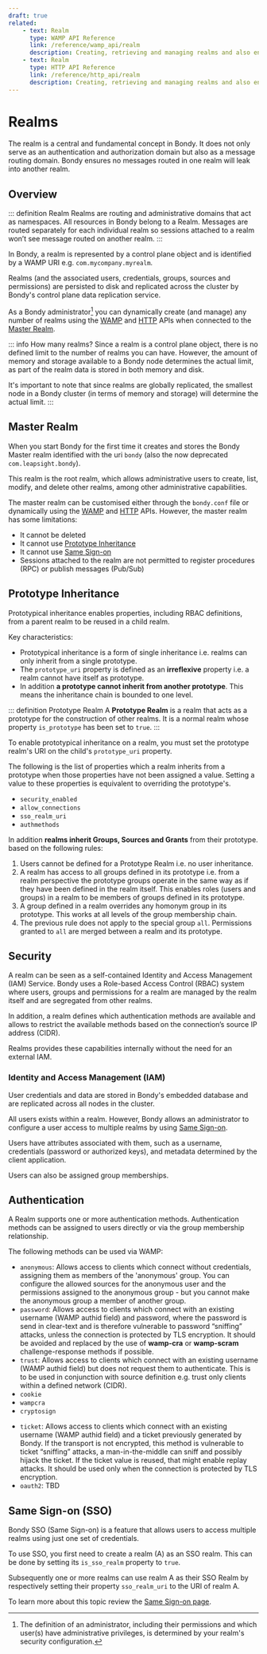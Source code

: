 ```yaml
---
draft: true
related:
    - text: Realm
      type: WAMP API Reference
      link: /reference/wamp_api/realm
      description: Creating, retrieving and managing realms and also enabling, disabling and checking per realm security status.
    - text: Realm
      type: HTTP API Reference
      link: /reference/http_api/realm
      description: Creating, retrieving and managing realms and also enabling, disabling and checking per realm security status.
---
```

# Realms
The realm is a central and fundamental concept in Bondy. It does not only serve as an authentication and authorization domain but also as a message routing domain. Bondy ensures no messages routed in one realm will leak into another realm.

## Overview
::: definition Realm
Realms are routing and administrative domains that act as namespaces. All resources in Bondy belong to a Realm. Messages are routed separately for each individual realm so sessions attached to a realm won’t see message routed on another realm.
:::

<ZoomImg src="/assets/realm_diagram.png"/>

In Bondy, a realm is represented by a control plane object and is identified by a WAMP URI e.g. `com.mycompany.myrealm`.

Realms (and the associated users, credentials, groups, sources and permissions) are persisted to disk and replicated across the cluster by Bondy's control plane data replication service.

As a Bondy administrator[^admin] you can dynamically create (and manage) any number of realms using the [WAMP](/reference/wamp_api/realm) and [HTTP](/reference/http_api/realm) APIs when connected to the [Master Realm](#master-realm).

[^admin]: The definition of an administrator, including their permissions and which user(s) have administrative privileges, is determined by your realm's security configuration.

::: info How many realms?
Since a realm is a control plane object, there is no defined limit to the number of realms you can have. However, the amount of memory and storage available to a Bondy node determines the actual limit, as part of the realm data is stored in both memory and disk.

It's important to note that since realms are globally replicated, the smallest node in a Bondy cluster (in terms of memory and storage) will determine the actual limit.
:::


## Master Realm
When you start Bondy for the first time it creates and stores the Bondy Master realm identified with the uri `bondy` (also the now deprecated `com.leapsight.bondy`).

This realm is the root realm, which allows administrative users to create, list, modify, and delete other realms, among other administrative capabilities.

The master realm can be customised either through the `bondy.conf` file or dynamically using the [WAMP](/reference/wamp_api/realm) and [HTTP](/reference/http_api/realm) APIs. However, the master realm has some limitations:

* It cannot be deleted
* It cannot use [Prototype Inheritance](#prototype-inheritance)
* It cannot use [Same Sign-on](#same-sign-on)
* Sessions attached to the realm are not permitted to register procedures (RPC) or publish messages (Pub/Sub)


## Prototype Inheritance

Prototypical inheritance enables properties, including RBAC definitions, from a parent realm to be reused in a child realm.

Key characteristics:

* Prototypical inheritance is a form of single inheritance i.e. realms can only inherit from a single prototype.
* The `prototype_uri` property is defined as an **irreflexive** property i.e. a realm cannot have itself as prototype.
* In addition **a prototype cannot inherit from another prototype**. This means the inheritance chain is bounded to one level.

::: definition Prototype Realm
A **Prototype Realm** is a realm that acts as a prototype for the construction of other realms. It is a normal realm whose property `is_prototype` has been set to `true`.
:::

To enable prototypical inheritance on a realm, you must set the prototype realm's URI on the child's `prototype_uri` property.

The following is the list of properties which a realm inherits from a prototype when those properties have not been assigned a value. Setting a value to these properties is equivalent to overriding the prototype's.

- `security_enabled`
- `allow_connections`
- `sso_realm_uri`
- `authmethods`

In addition **realms inherit Groups, Sources and Grants** from their prototype.
based on the following rules:

1. Users cannot be defined for a Prototype Realm i.e. no user inheritance.
2. A realm has access to all groups defined in its prototype i.e. from a realm perspective the prototype groups operate in the same way as if they have been defined in the realm itself. This enables roles (users and groups) in a realm to be members of groups defined in its prototype.
3. A group defined in a realm overrides any homonym group in its prototype. This works at all levels of the group membership chain.
4. The previous rule does not apply to the special group `all`. Permissions granted to `all` are merged between a realm and its prototype.

## Security

A realm can be seen as a self-contained Identity and Access Management (IAM) Service. Bondy uses a Role-based Access Control (RBAC) system where users, groups and permissions for a realm are managed by the realm itself and are segregated from other realms.

In addition, a realm defines which authentication methods are available and allows to restrict the available methods based on the connection’s source IP address (CIDR).

Realms provides these capabilities internally without the need for an external IAM.

### Identity and Access Management (IAM)
User credentials and data are stored in Bondy's embedded database and are replicated across all nodes in the cluster.

All users exists within a realm. However, Bondy allows an administrator to configure a user access to multiple realms by using [Same Sign-on](/concepts/realms#same-sign-on-sso).

Users have attributes associated with them, such as a username, credentials (password or authorized keys), and metadata determined by the client application.

Users can also be assigned group memberships.

## Authentication
A Realm supports one or more authentication methods. Authentication methods can be assigned to users directly or via the group membership relationship.

The following methods can be used via WAMP:

- `anonymous`: Allows access to clients which connect without credentials, assigning them as members of the 'anonymous' group. You can configure the allowed sources for the anonymous user and the permissions assigned to the anonymous group - but you cannot make the anonymous group a member of another group.
- `password`: Allows access to clients which connect with an existing username (WAMP authid field) and password, where the password is send in clear-text and is therefore vulnerable to password “sniffing” attacks, unless the connection is protected by TLS encryption. It should be avoided and replaced by the use of **wamp-cra** or **wamp-scram** challenge-response methods if possible.
- `trust`: Allows access to clients which connect with an existing username (WAMP authid field) but does not request them to authenticate. This is to be used in conjunction with source definition e.g. trust only clients within a defined network (CIDR).
- `cookie`
- `wampcra`
- `cryptosign`
<!-- - `wamp-scram` -->
- `ticket`: Allows access to clients which connect with an existing username (WAMP authid field) and a ticket previously generated by Bondy. If the transport is not encrypted, this method is vulnerable to ticket “sniffing” attacks, a man-in-the-middle can sniff and possibly hijack the ticket. If the ticket value is reused, that might enable replay attacks. It should be used only when the connection is protected by TLS encryption.
- `oauth2`: TBD

## Same Sign-on (SSO)
Bondy SSO (Same Sign-on) is a feature that allows users to access multiple realms using just one set of credentials.

To use SSO, you first need to create a realm (A) as an SSO realm. This can be done by setting its `is_sso_realm` property to `true`.

Subsequently one or more realms can use realm A as their SSO Realm by respectively setting their property `sso_realm_uri` to the URI of realm A.

To learn more about this topic review the [Same Sign-on page](/concepts/same_sign_on).

